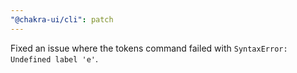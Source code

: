 ```yaml
---
"@chakra-ui/cli": patch
---
```


Fixed an issue where the tokens command failed with
`SyntaxError: Undefined label 'e'`.
